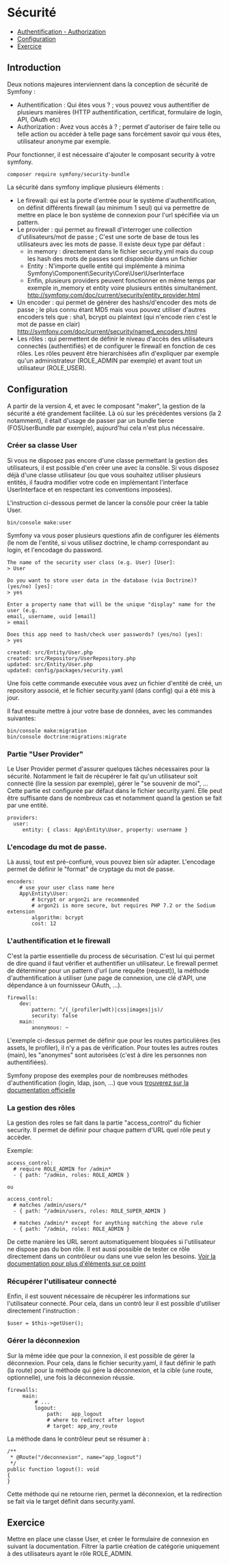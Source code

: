 # Sécurité

* [Authentification - Authorization](#introduction)
* [Configuration](#configuration)
* [Exercice](#exercice)


## Introduction

Deux notions majeures interviennent dans la conception de sécurité de Symfony :

* Authentification : Qui êtes vous ? ; vous pouvez vous authentifier de plusieurs manières (HTTP authentification, certificat, formulaire de login, API, OAuth etc)
* Authorization : Avez vous accès à ? ; permet d'autoriser de faire telle ou telle action ou accéder à telle page sans forcément savoir qui vous êtes, utilisateur anonyme par exemple.

Pour fonctionner, il est nécessaire d'ajouter le composant security à votre symfony.

````
composer require symfony/security-bundle
````

La sécurité dans symfony implique plusieurs éléments :

* Le firewall: qui est la porte d'entrée pour le système d'authentification, on définit différents firewall (au minimum 1 seul) qui va permettre de mettre en place le bon système de connexion pour l'url spécifiée via un pattern.
* Le provider : qui permet au firewall d'interroger une collection d'utilisateurs/mot de passe ; C'est une sorte de base de tous les utilisateurs avec les mots de passe. Il existe deux type par défaut :
  * in memory : directement dans le fichier security.yml mais du coup les hash des mots de passes sont disponible dans un fichier 
  * Entity : N'importe quelle entité qui implémente à minima Symfony\Component\Security\Core\User\UserInterface
  * Enfin, plusieurs providers peuvent fonctionner en même temps par exemple in_memory et entity voire plusieurs entités simultanément. http://symfony.com/doc/current/security/entity_provider.html
* Un encoder : qui permet de générer des hashs/d'encoder des mots de passe ; le plus connu étant MD5 mais vous pouvez utiliser d'autres encoders tels que : sha1, bcrypt ou plaintext (qui n'encode rien c'est le mot de passe en clair) http://symfony.com/doc/current/security/named_encoders.html
* Les rôles : qui permettent de définir le niveau d'accès des utilisateurs connectés (authentifiés) et de configurer le firewall en fonction de ces rôles. Les rôles peuvent être hierarchisées afin d'expliquer par exemple qu'un administrateur (ROLE_ADMIN par exemple) et avant tout un utilisateur (ROLE_USER).

## Configuration

A partir de la version 4, et avec le composant "maker", la gestion de la sécurité a été grandement facilitée. Là où sur les précédentes versions (la 2 notamment), il était d'usage de passer par un bundle tierce (FOSUserBundle par exemple), aujourd'hui cela n'est plus nécessaire.

### Créer sa classe User

Si vous ne disposez pas encore d'une classe permettant la gestion des utilisateurs, il est possible d'en créer une avec la consôle. Si vous disposez déjà d'une classe utilisateur (ou que vous souhaitez utiliser plusieurs entités, il faudra modifier votre code en implémentant l'interface UserInterface et en respectant les conventions imposées).

L'instruction ci-dessous permet de lancer la consôle pour créer la table User.

````
bin/console make:user
````

Symfony va vous poser plusieurs questions afin de configurer les éléments (le nom de l'entité, si vous utilisez doctrine, le champ correspondant au login, et l'encodage du password.

````
The name of the security user class (e.g. User) [User]:
> User

Do you want to store user data in the database (via Doctrine)? (yes/no) [yes]:
> yes

Enter a property name that will be the unique "display" name for the user (e.g.
email, username, uuid [email]
> email

Does this app need to hash/check user passwords? (yes/no) [yes]:
> yes

created: src/Entity/User.php
created: src/Repository/UserRepository.php
updated: src/Entity/User.php
updated: config/packages/security.yaml
````

Une fois cette commande executée vous avez un fichier d'entité de créé, un repository associé, et le fichier security.yaml (dans config) qui a été mis à jour.

Il faut ensuite mettre à jour votre base de données, avec les commandes suivantes:

````
bin/console make:migration
bin/console doctrine:migrations:migrate
````

### Partie "User Provider"

Le User Provider permet d'assurer quelques tâches nécessaires pour la sécurité. Notamment le fait de récupérer le fait qu'un utilisateur soit connecté (lire la session par exemple), gérer le "se souvenir de moi", ...
Cette partie est configurée par défaut dans le fichier security.yaml. Elle peut être suffisante dans de nombreux cas et notamment quand la gestion se fait par une entité.

````
providers:
  user:
     entity: { class: App\Entity\User, property: username }
````

### L'encodage du mot de passe.

Là aussi, tout est pré-confiuré, vous pouvez bien sûr adapter. L'encodage permet de définir le "format" de cryptage du mot de passe.

````
encoders:
    # use your user class name here
    App\Entity\User:
        # bcrypt or argon2i are recommended
        # argon2i is more secure, but requires PHP 7.2 or the Sodium extension
        algorithm: bcrypt
        cost: 12
````            


### L'authentification et le firewall

C'est la partie essentielle du process de sécurisation. C'est lui qui permet de dire quand il faut vérifier et authentifier un utilisateur. Le firewall permet de déterminer pour un pattern d'url (une requête (request)), la méthode d'authentification à utiliser (une page de connexion, une clé d'API, une dépendance à un fournisseur OAuth, ...).

````
firewalls:
    dev:
        pattern: ^/(_(profiler|wdt)|css|images|js)/
        security: false
    main:
        anonymous: ~
````

L'exemple ci-dessus permet de définir que pour les routes particulières (les assets, le profiler), il n'y a pas de vérification. Pour toutes les autres routes (main), les "anonymes" sont autorisées (c'est à dire les personnes non authentifiées).

Symfony propose des exemples pour de nombreuses méthodes d'authentification (login, ldap, json, ...) que vous [trouverez sur la documentation officielle](https://symfony.com/doc/current/security/auth_providers.html)

### La gestion des rôles

La gestion des roles se fait dans la partie "access_control" du fichier security. Il permet de définir pour chaque pattern d'URL quel rôle peut y accèder.

Exemple:

````
access_control:
  # require ROLE_ADMIN for /admin*
  - { path: ^/admin, roles: ROLE_ADMIN }

ou

access_control:
  # matches /admin/users/*
  - { path: ^/admin/users, roles: ROLE_SUPER_ADMIN }

  # matches /admin/* except for anything matching the above rule
  - { path: ^/admin, roles: ROLE_ADMIN }
````

De cette manière les URL seront automatiquement bloquées si l'utilisateur ne dispose pas du bon rôle. Il est aussi possible de tester ce rôle directement dans un contrôleur ou dans une vue selon les besoins. [Voir la documentation pour plus d'éléments sur ce point](https://symfony.com/doc/current/security.html#securing-controllers-and-other-code)

### Récupérer l'utilisateur connecté

Enfin, il est souvent nécessaire de récupérer les informations sur l'utilisateur connecté. Pour cela, dans un contrô
leur il est possible d'utiliser directement l'instruction :

````
$user = $this->getUser();
````

### Gérer la déconnexion

Sur la même idée que pour la connexion, il est possible de gérer la déconnexion. Pour cela, dans le fichier security.yaml, il faut définir le path (la route) pour la méthode qui gére la déconnexion, et la cible (une route, optionnelle), une fois la déconnexion réussie.

````
firewalls:
     main:
         # ...
         logout:
             path:   app_logout
             # where to redirect after logout
             # target: app_any_route
````

La méthode dans le contrôleur peut se résumer à :

````
/**
 * @Route("/deconnexion", name="app_logout")
 */
public function logout(): void
{
}
````

Cette méthode qui ne retourne rien, permet la déconnexion, et la redirection se fait via le target définit dans security.yaml.

## Exercice

Mettre en place une classe User, et créer le formulaire de connexion en suivant la documentation. Filtrer la partie création de catégorie uniquement à des utilisateurs ayant le rôle ROLE_ADMIN.
